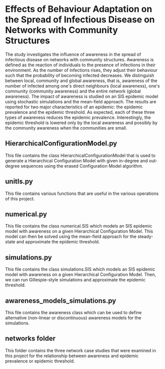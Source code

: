 # Effects of Behaviour Adaptation on the Spread of Infectious Disease on Networks with Community Structures

The study investigates the influence of awareness in the spread of infectious disease on networks with community structures. Awareness is defined as the reaction of individuals to the presence of infections in their environment. As the number of infections rises, they adjust their behaviour such that the probability of becoming infected decreases. We distinguish between local, community and global awareness, that is, awareness of the number of infected among one's direct neighbours (local awareness), one's community (community awareness) and the entire network (global awareness). The impact of awareness is studied on an SIS epidemic model using stochastic simulations and the mean-field approach. The results are reported for two major characteristics of an epidemic: the epidemic prevalence and the epidemic threshold. As expected, each of these three types of awareness reduces the epidemic prevalence. Interestingly, the epidemic threshold is lowered only by the local awareness and possibly by the community awareness when the communities are small.

## HierarchicalConfigurationModel.py

This file contains the class HierarchicalConfigurationModel that is used to generate a Hierarchical Configuration Model with given in-degree and out-degree sequences using the erased Configuration Model algorithm.

## unitls.py

This file contains various functions that are useful in the various operations of this project.

## numerical.py

This file contains the class numerical.SIS which models an SIS epidemic model with awareness on a given Hierarchical Configuration Model. This model can then be solved using the mean-field approach for the steady-state and approximate the epidemic threshold.

## simulations.py 

This file contains the class simulations.SIS which models an SIS epidemic model with awareness on a given Hierarchical Configuration Model. Then, we can run Gillespie-style simulations and approximate the epidemic threshold.

## awareness_models_simulations.py

This file contains the awareness class which can be used to define alternative (non-linear or discontinuous) awareness models for the simulations.

## networks folder

This folder contains the three network case studies that were examined in this project for the relationship between awareness and epidemic prevalence or epidemic threshold.
